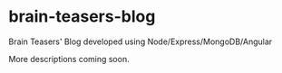 brain-teasers-blog
==================

Brain Teasers' Blog developed using Node/Express/MongoDB/Angular

More descriptions coming soon.
